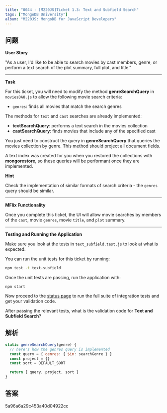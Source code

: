 ```yaml
---
title: "0044 - [M220JS]Ticket 1.3: Text and Subfield Search"
tags: ["MongoDB University"]
album: "M220JS: MongoDB for JavaScript Developers"
---
```


## 问题

**User Story**

"As a user, I'd like to be able to search movies by cast members, genre, or perform a text search of the plot summary, full plot, and title."

---

**Task**

For this ticket, you will need to modify the method **genreSearchQuery** in `moviesDAO.js` to allow the following movie search criteria:

- `genres`: finds all movies that match the search genres

The methods for `text` and `cast` searches are already implemented:

- **textSearchQuery**: performs a text search in the movies collection
- **castSearchQuery**: finds movies that include any of the specified cast

You just need to construct the query in **genreSearchQuery** that queries the movies collection by genre. This method should project all document fields.

A text index was created for you when you restored the collections with **mongorestore**, so these queries will be performant once they are implemented.

**Hint**

Check the implementation of similar formats of search criteria - the `genres` query should be similar.

---

**MFlix Functionality**

Once you complete this ticket, the UI will allow movie searches by members of the `cast`, movie `genres`, movie `title`, and `plot` summary.

---

**Testing and Running the Application**

Make sure you look at the tests in `text_subfield.test.js` to look at what is expected.

You can run the unit tests for this ticket by running:

```bash
npm test -t text-subfield
```

Once the unit tests are passing, run the application with:

```
npm start
```

Now proceed to the [status page](http://localhost:5000/status) to run the full suite of integration tests and get your validation code.

After passing the relevant tests, what is the validation code for **Text and Subfield Search**?

<!--more-->

## 解析

```js
static genreSearchQuery(genre) {
  // here's how the genres query is implemented
  const query = { genres: { $in: searchGenre } }
  const project = {}
  const sort = DEFAULT_SORT

  return { query, project, sort }
}
```

## 答案

5a96a6a29c453a40d04922cc
